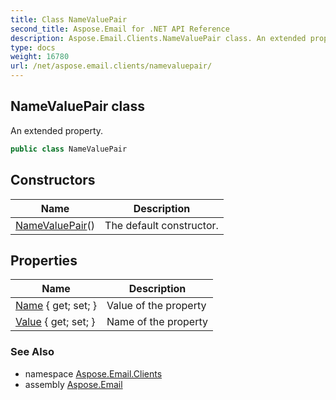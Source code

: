 ```yaml
---
title: Class NameValuePair
second_title: Aspose.Email for .NET API Reference
description: Aspose.Email.Clients.NameValuePair class. An extended property
type: docs
weight: 16780
url: /net/aspose.email.clients/namevaluepair/
---
```

## NameValuePair class

An extended property.

```csharp
public class NameValuePair
```

## Constructors

| Name | Description |
| --- | --- |
| [NameValuePair](namevaluepair/)() | The default constructor. |

## Properties

| Name | Description |
| --- | --- |
| [Name](../../aspose.email.clients/namevaluepair/name/) { get; set; } | Value of the property |
| [Value](../../aspose.email.clients/namevaluepair/value/) { get; set; } | Name of the property |

### See Also

* namespace [Aspose.Email.Clients](../../aspose.email.clients/)
* assembly [Aspose.Email](../../)


